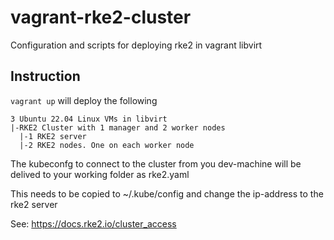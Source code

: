 # vagrant-rke2-cluster
Configuration and scripts for deploying rke2 in vagrant libvirt

## Instruction
`vagrant up` will deploy the following

```
3 Ubuntu 22.04 Linux VMs in libvirt
|-RKE2 Cluster with 1 manager and 2 worker nodes
  |-1 RKE2 server
  |-2 RKE2 nodes. One on each worker node
```

The kubeconfg to connect to the cluster from you dev-machine will be delived to your working folder as rke2.yaml 

This needs to be copied to ~/.kube/config and change the ip-address to the rke2 server

See: https://docs.rke2.io/cluster_access

